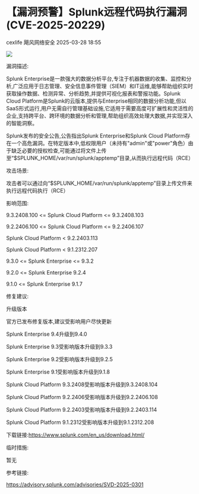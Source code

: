 #  【漏洞预警】Splunk远程代码执行漏洞(CVE-2025-20229)   
cexlife  飓风网络安全   2025-03-28 18:55  
  
![](https://mmbiz.qpic.cn/mmbiz_png/ibhQpAia4xu02fc8a0tmMvwFHE6wsLAiaKia6BtIBXuDaylvJvAw84smUVP4tQ04ZDEYSUePka6FsmcANgPFvqAPibg/640?wx_fmt=png&from=appmsg "")  
  
漏洞描述:  
  
Splunk Enterprise是一款强大的数据分析平台,专注于机器数据的收集、监控和分析,广泛应用于日志管理、安全信息事件管理（SIEM）和IT运维,能够帮助组织实时获取操作数据、检测异常、分析趋势,并提供可视化报表和警报功能。Splunk Cloud Platform是Splunk的云版本,提供与Enterprise相同的数据分析功能,但以SaaS形式运行,用户无需自行管理基础设施,它适用于需要高度可扩展性和灵活性的企业,支持跨平台、跨环境的数据分析和管理,帮助组织高效处理大数据,并实现深入的智能洞察。  
  
Splunk发布的安全公告,公告指出Splunk Enterprise和Splunk Cloud Platform存在一个高危漏洞。在特定版本中,低权限用户（未持有"admin"或"power"角色）由于缺乏必要的授权检查,可能通过将文件上传至“$SPLUNK_HOME/var/run/splunk/apptemp”目录,从而执行远程代码（RCE）  
  
攻击场景:  
  
攻击者可以通过向“$SPLUNK_HOME/vаr/run/ѕрlunk/аррtеmр”目录上传文件来执行远程代码执行（RCE）  
  
影响范围:  
  
9.3.2408.100 <= Splunk Cloud Platform <= 9.3.2408.103  
  
9.2.2406.100 <= Splunk Cloud Platform <= 9.2.2406.107  
  
Splunk Cloud Platform < 9.2.2403.113  
  
Splunk Cloud Platform < 9.1.2312.207  
  
9.3.0 <= Splunk Enterprise <= 9.3.2  
  
9.2.0 <= Splunk Enterprise 9.2.4  
  
9.1.0 <= Splunk Enterprise 9.1.7  
  
修复建议:  
  
升级版本  
  
官方已发布修复版本,建议受影响用户尽快更新  
  
Splunk Enterprise 9.4升级到9.4.0  
  
Splunk Enterprise 9.3受影响版本升级到9.3.3  
  
Splunk Enterprise 9.2受影响版本升级到9.2.5  
  
Splunk Enterprise 9.1受影响版本升级到9.1.8  
  
Splunk Cloud Platform 9.3.2408受影响版本升级到9.3.2408.104  
  
Splunk Cloud Platform 9.2.2406受影响版本升级到9.2.2406.108  
  
Splunk Cloud Platform 9.2.2403受影响版本升级到9.2.2403.114  
  
Splunk Cloud Platform 9.1.2312受影响版本升级到9.1.2312.208  
  
下载链接:https://www.splunk.com/en_us/download.html/  
  
临时措施:  
  
暂无  
  
参考链接:  
  
https://advisory.splunk.com/advisories/SVD-2025-0301  
  
  
  
